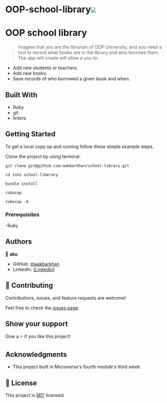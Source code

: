 # OOP-school-library![](https://img.shields.io/badge/Microverse-blueviolet)

# OOP school library

> Imagine that you are the librarian of OOP University, and you need a tool to record what books are in the library and who borrows them. The app will create will allow a you to:

- Add new students or teachers.
- Add new books.
- Save records of who borrowed a given book and when.


## Built With

- Ruby
- git
- linters

## Getting Started

To get a local copy up and running follow these simple example steps.

Clone the project by using terminal:

```
git clone git@github.com:aakbarkhan/school-library.git

cd into school-liberary

bundle install

rubocop

rubocop -A

```


### Prerequisites

-Ruby

## Authors

👤 **aku** 
- GitHub: [@aakbarkhan](https://github.com/aakbarkhan)
- LinkedIn: [[LinkedIn]](https://www.linkedin.com/in/akuu-khan/)
  


## 🤝 Contributing

Contributions, issues, and feature requests are welcome!

Feel free to check the [issues page](../../issues/).

## Show your support

Give a ⭐️ if you like this project!

## Acknowledgments

- This project built in Microverse's fourth module's third week.

## 📝 License

This project is [MIT](./MIT.md) licensed.